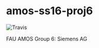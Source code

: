 # amos-ss16-proj6
![Travis](https://api.travis-ci.org/AMOSus/amos-ss16-proj6.svg?branch=master)

FAU AMOS Group 6: Siemens AG

